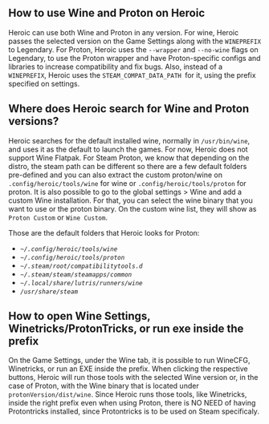 ## How to use Wine and Proton on Heroic

Heroic can use both Wine and Proton in any version.
For wine, Heroic passes the selected version on the Game Settings along with the `WINEPREFIX` to Legendary.
For Proton, Heroic uses the `--wrapper` and `--no-wine` flags on Legendary, to use the Proton wrapper and have Proton-specific configs and libraries to increase compatibility and fix bugs. Also, instead of a `WINEPREFIX`, Heroic uses the `STEAM_COMPAT_DATA_PATH `for it, using the prefix specified on settings.

## Where does Heroic search for Wine and Proton versions?

Heroic searches for the default installed wine, normally in `/usr/bin/wine`, and uses it as the default to launch the games. For now, Heroic does not support Wine Flatpak.
For Steam Proton, we know that depending on the distro, the steam path can be different so there are a few default folders pre-defined and you can also extract the custom proton/wine on `.config/heroic/tools/wine` for wine or `.config/heroic/tools/proton` for proton. It is also possible to go to the global settings >  Wine and add a custom Wine installation. 
For that, you can select the wine binary that you want to use or the proton binary. On the custom wine list, they will show as `Proton Custom` or `Wine Custom`.

Those are the default folders that Heroic looks for Proton:
        <ul>
          <i>
            <li>`~/.config/heroic/tools/wine`</li>
            <li>`~/.config/heroic/tools/proton`</li>
            <li>`~/.steam/root/compatibilitytools.d`</li>
            <li>`~/.steam/steam/steamapps/common`</li>
            <li>`~/.local/share/lutris/runners/wine`</li>
            <li>`/usr/share/steam`</li>
          </i>
        </ul>

## How to open Wine Settings, Winetricks/ProtonTricks, or run exe inside the prefix

On the Game Settings, under the Wine tab, it is possible to run WineCFG, Winetricks, or run an EXE inside the prefix.
When clicking the respective buttons, Heroic will run those tools with the selected Wine version or, in the case of Proton, with the Wine binary that is located under `protonVersion/dist/wine`.
Since Heroic runs those tools, like Winetricks, inside the right prefix even when using Proton, there is NO NEED of having Protontricks installed, since Protontricks is to be used on Steam specificaly.